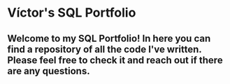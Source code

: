 # Víctor's SQL Portfolio
## Welcome to my SQL Portfolio! In here you can find a repository of all the code I've written. Please feel free to check it and reach out if there are any questions. 
